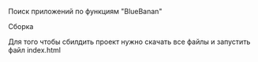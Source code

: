 Поиск приложений по функциям "BlueBanan"

Сборка

Для того чтобы сбилдить проект нужно скачать все файлы и запустить файл index.html
